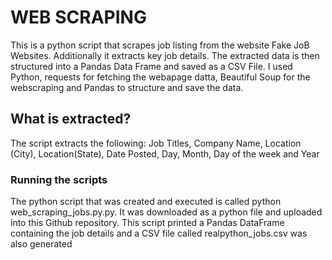 # WEB SCRAPING
This is a python script that scrapes job listing from the website Fake JoB Websites. Additionally it extracts key job details. The extracted data is then structured into a Pandas Data Frame and saved as a CSV File.
I used Python, requests for fetching the webapage datta, Beautiful Soup for the webscraping and Pandas to structure and save the data.

## What is extracted?
The script extracts the following: Job Titles, Company Name, Location (City), Location(State), Date Posted, Day, Month, Day of the week and Year
### Running the scripts
The python script that was created and executed is called python web_scraping_jobs.py.py. It was downloaded as a python file and uploaded into this Github repository.
This script printed a Pandas DataFrame containing the job details and a CSV file called realpython_jobs.csv was also generated 
